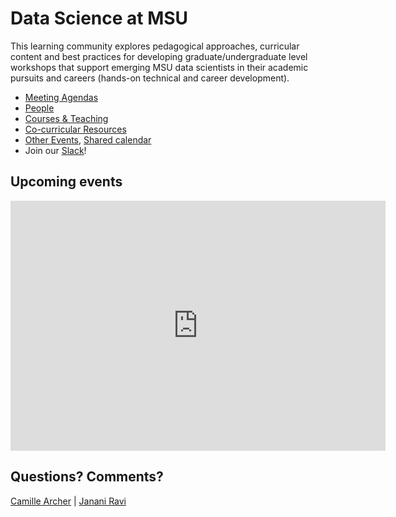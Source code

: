 # Data Science at MSU
This learning community explores pedagogical approaches, curricular content and best practices for developing graduate/undergraduate level workshops that support emerging MSU data scientists in their academic pursuits and careers (hands-on technical and career development). <br>
- [Meeting Agendas](https://github.com/jananiravi/datascience-msu/tree/master/agendas/)
- [People](https://github.com/jananiravi/datascience-msu/tree/master/personnel/)
- [Courses & Teaching](https://github.com/jananiravi/datascience-msu/tree/master/courses/)
- [Co-curricular Resources](https://github.com/jananiravi/datascience-msu/tree/master/resources/)
- [Other Events](https://github.com/jananiravi/datascience-msu/tree/master/events/), [Shared calendar](https://calendar.google.com/calendar/embed?src=msu.edu_fpqr48pqjh447oc35f132n3f08%40group.calendar.google.com&ctz=America%2FDetroit)
- Join our [Slack](https://msu-datascience.slack.com)!

## Upcoming events
<iframe src="https://calendar.google.com/calendar/embed?height=600&amp;wkst=2&amp;bgcolor=%23ffffff&amp;ctz=America%2FDetroit&amp;src=bXN1LmVkdV9mcHFyNDhwcWpoNDQ3b2MzNWYxMzJuM2YwOEBncm91cC5jYWxlbmRhci5nb29nbGUuY29t&amp;color=%23D81B60&amp;title=MSU%20Data%20Science&amp;mode=AGENDA" style="border-width:0" width="600" height="400" frameborder="0" scrolling="no"></iframe>

## Questions? Comments?
[Camille Archer](mailto:archerc5@msu.edu) | [Janani Ravi](mailto:janani@msu.edu)
